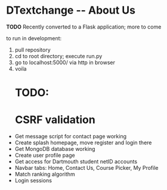 <h1>DTextchange -- About Us</h1>

**TODO**
Recently converted to a Flask application; more to come

<p>to run in development:</p>
<ol>
  <li>pull repository</li>
  <li>cd to root directory; execute run.py</li>
  <li>go to localhost:5000/ via http in browser</li>
  <li>voila</li>
</ol>

<ul>
	<h1>TODO:</h1>
	<h1>CSRF validation</h1>
	<li>Get message script for contact page working</li>
	<li>Create splash homepage, move register and login there</li>
	<li>Get MongoDB database working</li>
	<li>Create user profile page</li>
	<li>Get access for Dartmouth student netID accounts</li>
	<li>Navbar tabs: Home, Contact Us, Course Picker, My Profile</li>
	<li>Match ranking algorithm</li>
	<li>Login sessions</li>
</ul>